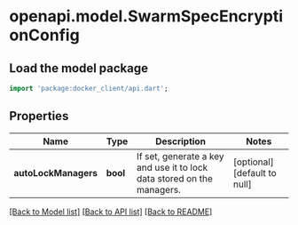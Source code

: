 # openapi.model.SwarmSpecEncryptionConfig

## Load the model package
```dart
import 'package:docker_client/api.dart';
```

## Properties
Name | Type | Description | Notes
------------ | ------------- | ------------- | -------------
**autoLockManagers** | **bool** | If set, generate a key and use it to lock data stored on the managers.  | [optional] [default to null]

[[Back to Model list]](../README.md#documentation-for-models) [[Back to API list]](../README.md#documentation-for-api-endpoints) [[Back to README]](../README.md)


